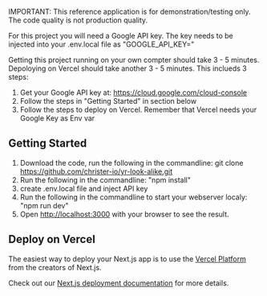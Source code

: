 IMPORTANT: This reference application is for demonstration/testing only. The code quality is not production quality. 

For this project you will need a Google API key. The key needs to be injected into your .env.local file as "GOOGLE_API_KEY="

Getting this project running on your own compter should take 3 - 5 minutes. Depoloying on Vercel should take another 3 - 5 minutes. This inclueds 3 steps:
1. Get your Google API key at: https://cloud.google.com/cloud-console
2. Follow the steps in "Getting Started" in section below
3. Follow the steps to deploy on Vercel. Remember that Vercel needs your Google Key as Env var

## Getting Started

1. Download the code, run the following in the commandline: git clone https://github.com/christer-io/yr-look-alike.git
2. Run the following in the commandline: "npm install"
3. create .env.local file and inject API key
4. Run the following in the commandline to start your webserver localy: "npm run dev"
5. Open [http://localhost:3000](http://localhost:3000) with your browser to see the result.

## Deploy on Vercel

The easiest way to deploy your Next.js app is to use the [Vercel Platform](https://vercel.com/new?utm_medium=default-template&filter=next.js&utm_source=create-next-app&utm_campaign=create-next-app-readme) from the creators of Next.js.

Check out our [Next.js deployment documentation](https://nextjs.org/docs/deployment) for more details.
